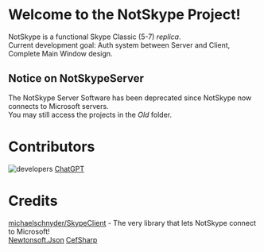 # Welcome to the NotSkype Project!
NotSkype is a functional Skype Classic (5-7) _replica_.  
Current development goal: Auth system between Server and Client, Complete Main Window design.  

## Notice on NotSkypeServer
The NotSkype Server Software has been deprecated since NotSkype now connects to Microsoft servers.  
You may still access the projects in the _Old_ folder.  

# Contributors
![developers](https://raw.githubusercontent.com/ItsAndrewDev/NotSkype/main/Images/devs.png) 
[ChatGPT](https://chat.openai.com)   

# Credits
[michaelschnyder/SkypeClient](https://github.com/michaelschnyder/SkypeClient) - The very library that lets NotSkype connect to Microsoft!  
[Newtonsoft.Json](https://github.com/JamesNK/Newtonsoft.Json)
[CefSharp](https://github.com/cefsharp/CefSharp/)

